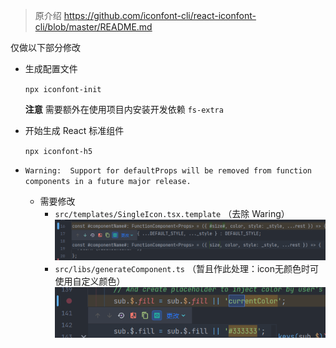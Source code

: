 > 原介绍 https://github.com/iconfont-cli/react-iconfont-cli/blob/master/README.md

仅做以下部分修改

- 生成配置文件

  `npx iconfont-init`

  **注意** 需要额外在使用项目内安装开发依赖 `fs-extra`
- 开始生成 React 标准组件

  `npx iconfont-h5`

- `Warning:  Support for defaultProps will be removed from function components in a future major release.`
  - 需要修改
    - `src/templates/SingleIcon.tsx.template` （去除 Waring）
      ![img.png](./images/edit2.png)
    - `src/libs/generateComponent.ts` （暂且作此处理：icon无颜色时可使用自定义颜色）
      ![img.png](./images/edit1.png)
